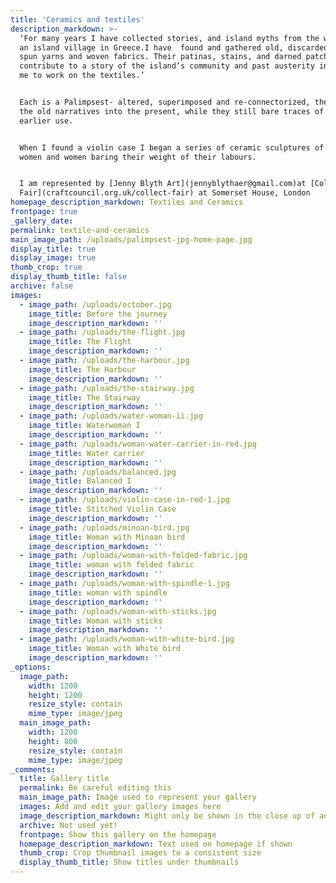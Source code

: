 ```yaml
---
title: 'Ceramics and textiles'
description_markdown: >-
  ‘For many years I have collected stories, and island myths from the women on
  an island village in Greece.I have  found and gathered old, discarded, hand
  spun yarns and woven fabrics. Their patinas, stains, and darned patches all
  contribute to a story of the island’s community and past austerity inspiring
  me to work on the textiles.’


  Each is a Palimpsest- altered, superimposed and re-connectorized, they carry
  the old narratives into the present, while they still bare traces of their
  earlier use.


  When I found a violin case I began a series of ceramic sculptures of Violin
  women and women baring their weight of their labours.


  I am represented by [Jenny Blyth Art](jennyblythaer@gmail.com)at [Collect Art
  Fair](craftcouncil.org.uk/collect-fair) at Somerset House, London
homepage_description_markdown: Textiles and Ceramics
frontpage: true
_gallery_date:
permalink: textile-and-ceramics
main_image_path: /uploads/palimpsest-jpg-home-page.jpg
display_title: true
display_image: true
thumb_crop: true
display_thumb_title: false
archive: false
images:
  - image_path: /uploads/october.jpg
    image_title: Before the journey
    image_description_markdown: ''
  - image_path: /uploads/the-flight.jpg
    image_title: The Flight
    image_description_markdown: ''
  - image_path: /uploads/the-harbour.jpg
    image_title: The Harbour
    image_description_markdown: ''
  - image_path: /uploads/the-stairway.jpg
    image_title: The Stairway
    image_description_markdown: ''
  - image_path: /uploads/water-woman-ii.jpg
    image_title: Waterwoman I
    image_description_markdown: ''
  - image_path: /uploads/woman-water-carrier-in-red.jpg
    image_title: Water carrier
    image_description_markdown: ''
  - image_path: /uploads/balanced.jpg
    image_title: Balanced I
    image_description_markdown: ''
  - image_path: /uploads/violin-case-in-red-1.jpg
    image_title: Stitched Violin Case
    image_description_markdown: ''
  - image_path: /uploads/minoan-bird.jpg
    image_title: Woman with Minoan bird
    image_description_markdown: ''
  - image_path: /uploads/woman-with-folded-fabric.jpg
    image_title: woman with folded fabric
    image_description_markdown: ''
  - image_path: /uploads/woman-with-spindle-1.jpg
    image_title: woman with spindle
    image_description_markdown: ''
  - image_path: /uploads/woman-with-sticks.jpg
    image_title: Woman with sticks
    image_description_markdown: ''
  - image_path: /uploads/woman-with-white-bird.jpg
    image_title: Woman with White bird
    image_description_markdown: ''
_options:
  image_path:
    width: 1200
    height: 1200
    resize_style: contain
    mime_type: image/jpeg
  main_image_path:
    width: 1200
    height: 800
    resize_style: contain
    mime_type: image/jpeg
_comments:
  title: Gallery title
  permalink: Be careful editing this
  main_image_path: Image used to represent your gallery
  images: Add and edit your gallery images here
  image_description_markdown: Might only be shown in the close up of an image
  archive: Not used yet!
  frontpage: Show this gallery on the homepage
  homepage_description_markdown: Text used on homepage if shown
  thumb_crop: Crop thumbnail images to a consistent size
  display_thumb_title: Show titles under thumbnails
---
```

